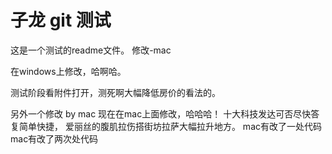 # 子龙 git 测试

这是一个测试的readme文件。
修改-mac

在windows上修改，哈啊哈。

测试阶段看附件打开，测死啊大幅降低房价的看法的。

另外一个修改 by mac
现在在mac上面修改，哈哈哈！
十大科技发达可否尽快答复简单快捷，
爱丽丝的腹肌拉伤搭街坊拉萨大幅拉升地方。
mac有改了一处代码
mac有改了两次处代码
